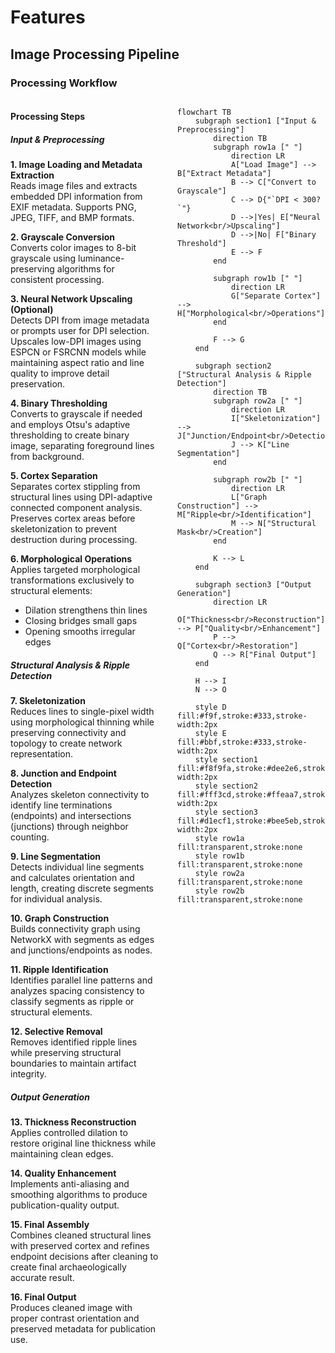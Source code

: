 # Features

## Image Processing Pipeline

### Processing Workflow

<div style="display: flex; gap: 30px; align-items: flex-start;">

<div style="flex: 1; min-width: 45%;">

<h4>Processing Steps</h4>

<h5>Input & Preprocessing</h5>

<p><strong>1. Image Loading and Metadata Extraction</strong><br>
Reads image files and extracts embedded DPI information from EXIF metadata. Supports PNG, JPEG, TIFF, and BMP formats.</p>

<p><strong>2. Grayscale Conversion</strong><br>
Converts color images to 8-bit grayscale using luminance-preserving algorithms for consistent processing.</p>

<p><strong>3. Neural Network Upscaling (Optional)</strong><br>
Detects DPI from image metadata or prompts user for DPI selection. Upscales low-DPI images using ESPCN or FSRCNN models while maintaining aspect ratio and line quality to improve detail preservation.</p>

<p><strong>4. Binary Thresholding</strong><br>
Converts to grayscale if needed and employs Otsu's adaptive thresholding to create binary image, separating foreground lines from background.</p>

<p><strong>5. Cortex Separation</strong><br>
Separates cortex stippling from structural lines using DPI-adaptive connected component analysis. Preserves cortex areas before skeletonization to prevent destruction during processing.</p>

<p><strong>6. Morphological Operations</strong><br>
Applies targeted morphological transformations exclusively to structural elements:</p>
<ul>
<li>Dilation strengthens thin lines</li>
<li>Closing bridges small gaps</li>
<li>Opening smooths irregular edges</li>
</ul>

<h5>Structural Analysis & Ripple Detection</h5>

<p><strong>7. Skeletonization</strong><br>
Reduces lines to single-pixel width using morphological thinning while preserving connectivity and topology to create network representation.</p>

<p><strong>8. Junction and Endpoint Detection</strong><br>
Analyzes skeleton connectivity to identify line terminations (endpoints) and intersections (junctions) through neighbor counting.</p>

<p><strong>9. Line Segmentation</strong><br>
Detects individual line segments and calculates orientation and length, creating discrete segments for individual analysis.</p>

<p><strong>10. Graph Construction</strong><br>
Builds connectivity graph using NetworkX with segments as edges and junctions/endpoints as nodes.</p>

<p><strong>11. Ripple Identification</strong><br>
Identifies parallel line patterns and analyzes spacing consistency to classify segments as ripple or structural elements.</p>

<p><strong>12. Selective Removal</strong><br>
Removes identified ripple lines while preserving structural boundaries to maintain artifact integrity.</p>

<h5>Output Generation</h5>

<p><strong>13. Thickness Reconstruction</strong><br>
Applies controlled dilation to restore original line thickness while maintaining clean edges.</p>

<p><strong>14. Quality Enhancement</strong><br>
Implements anti-aliasing and smoothing algorithms to produce publication-quality output.</p>

<p><strong>15. Final Assembly</strong><br>
Combines cleaned structural lines with preserved cortex and refines endpoint decisions after cleaning to create final archaeologically accurate result.</p>

<p><strong>16. Final Output</strong><br>
Produces cleaned image with proper contrast orientation and preserved metadata for publication use.</p>

</div>

<div style="flex: 1; min-width: 45%;">

```mermaid
flowchart TB
    subgraph section1 ["Input & Preprocessing"]
        direction TB
        subgraph row1a [" "]
            direction LR
            A["Load Image"] --> B["Extract Metadata"]
            B --> C["Convert to Grayscale"]
            C --> D{"`DPI < 300?`"}
            D -->|Yes| E["Neural Network<br/>Upscaling"]
            D -->|No| F["Binary Threshold"]
            E --> F
        end

        subgraph row1b [" "]
            direction LR
            G["Separate Cortex"] --> H["Morphological<br/>Operations"]
        end

        F --> G
    end

    subgraph section2 ["Structural Analysis & Ripple Detection"]
        direction TB
        subgraph row2a [" "]
            direction LR
            I["Skeletonization"] --> J["Junction/Endpoint<br/>Detection"]
            J --> K["Line Segmentation"]
        end

        subgraph row2b [" "]
            direction LR
            L["Graph Construction"] --> M["Ripple<br/>Identification"]
            M --> N["Structural Mask<br/>Creation"]
        end

        K --> L
    end

    subgraph section3 ["Output Generation"]
        direction LR
        O["Thickness<br/>Reconstruction"] --> P["Quality<br/>Enhancement"]
        P --> Q["Cortex<br/>Restoration"]
        Q --> R["Final Output"]
    end

    H --> I
    N --> O

    style D fill:#f9f,stroke:#333,stroke-width:2px
    style E fill:#bbf,stroke:#333,stroke-width:2px
    style section1 fill:#f8f9fa,stroke:#dee2e6,stroke-width:2px
    style section2 fill:#fff3cd,stroke:#ffeaa7,stroke-width:2px
    style section3 fill:#d1ecf1,stroke:#bee5eb,stroke-width:2px
    style row1a fill:transparent,stroke:none
    style row1b fill:transparent,stroke:none
    style row2a fill:transparent,stroke:none
    style row2b fill:transparent,stroke:none
```

</div>
